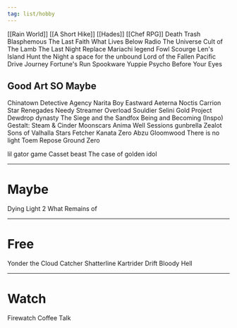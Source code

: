 ```yaml
---
tag: list/hobby
---
```


[[Rain World]]
[[A Short Hike]]
[[Hades]]
[[Chef RPG]]
Death Trash
Blasphemous
The Last Faith
What Lives Below
Radio The Universe
Cult of The Lamb
The Last Night
Replace
Mariachi legend
Fowl Scourge
Len's Island
Hunt the Night
a space for the unbound
Lord of the Fallen
Pacific Drive
Journey
Fortune's Run
Spookware
Yuppie Psycho
Before Your Eyes
## Good Art SO Maybe
Chinatown Detective Agency
Narita Boy
Eastward
Aeterna Noctis
Carrion
Star Renegades
Needy Streamer Overload
Souldier
Selini
Gold Project
Dewdrop dynasty
The Siege and the Sandfox 
Being and Becoming (Inspo)
Gestalt: Steam & Cinder
Moonscars
Anima Well
Sessions
gunbrella
Zealot
Sons of Valhalla
Stars Fetcher
Kanata Zero
Abzu
Gloomwood
There is no light
Toem
Repose
Ground Zero

lil gator game
Casset beast
The case of golden idol

---
# Maybe
Dying Light 2
What Remains of 


---
# Free
Yonder the Cloud Catcher
Shatterline
Kartrider Drift
Bloody Hell

---
# Watch
Firewatch
Coffee Talk